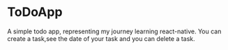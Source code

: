 # ToDoApp
A simple todo app, representing my journey  learning react-native.
You can create a task,see the date of your task and you can delete a task.
